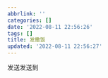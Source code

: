 ```yaml
---
abbrlink: ''
categories: []
date: '2022-08-11 22:56:26'
tags: []
title: 发撒饭
updated: '2022-08-11 22:56:27'
---
```

发送发送到
